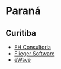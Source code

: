 # Paraná

## Curitiba
* [FH Consultoria](http://www.fh.com.br)
* [Flieger Software](http://fliegersoftware.de)
* [eWave](http://www.ewave.com.br)